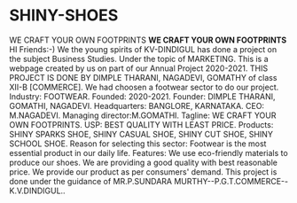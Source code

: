 # SHINY-SHOES
WE CRAFT YOUR OWN FOOTPRINTS
**WE CRAFT YOUR OWN FOOTPRINTS** 
HI Friends:-) 
We the young spirits of KV-DINDIGUL has done a project on the subject Business Studies.
Under the topic of MARKETING.
This is a webpage created by us on part of our Annual Project 2020-2021. 
THIS PROJECT IS DONE BY DIMPLE THARANI, NAGADEVI, GOMATHY of class XII-B [COMMERCE]. 
We had choosen a footwear sector to do our project. 
Industry: FOOTWEAR.
Founded: 2020-2021. 
Founder: DIMPLE THARANI, GOMATHI, NAGADEVI. 
Headquarters: BANGLORE, KARNATAKA.
CEO: M.NAGADEVI.
Managing director:M.GOMATHI. 
Tagline: WE CRAFT YOUR OWN FOOTPRINTS. 
USP: BEST QUALITY WITH LEAST PRICE.
Products: SHINY SPARKS SHOE, SHINY CASUAL SHOE, SHINY CUT SHOE, SHINY SCHOOL SHOE. 
Reason for selecting this sector: Footwear is the most essential product in our daily life. 
Features: We use eco-friendly materials to produce our shoes.
We are providing a good quality with best reasonable price. 
We provide our product as per consumers' demand. 
This project is done under the guidance of MR.P.SUNDARA MURTHY--P.G.T.COMMERCE--K.V.DINDIGUL..
